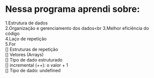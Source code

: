 <h1>Nessa programa aprendi sobre:</h1>

1.Estrutura de dados<br>
2.Organização e gerenciamento dos dados<br
3.Melhor eficiência do código<br>
4.Laço de repetição<br>
5.For<br>
[] Estruturas de repetição<br>
[] Vetores (Arrays)<br>
[] Tipo de dado estruturado<br>
[] incremental (++): o valor + 1<br>
[] Tipo de dado: undefined<br>
